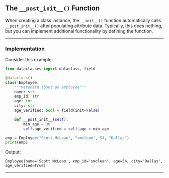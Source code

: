 ## The `__post_init__()` Function

When creating a class instance, the `__init__()` function automatically
calls `__post_init__()` after populating attribute data. Typically, this
does nothing, but you can implement additional functionality by defining the
function.

---

### Implementation

Consider this example:

```python
from dataclasses import dataclass, field

@dataclass()
class Employee:
    """Metadata about an employee"""
    name: str
    emp_id: str
    age: int
    city: str
    age_verified: bool = field(init=False)

    def __post_init__(self):
        min_age = 30
        self.age_verified = self.age > min_age

emp = Employee("Scott McLean", "smclean", 54, "Dallas")
print(emp)
```

Output:

```
Employee(name='Scott McLean', emp_id='smclean', age=54, city='Dallas', age_verified=True)
```

---
